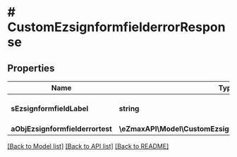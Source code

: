 # # CustomEzsignformfielderrorResponse

## Properties

Name | Type | Description | Notes
------------ | ------------- | ------------- | -------------
**sEzsignformfieldLabel** | **string** | The Label for the Ezsignformfield |
**aObjEzsignformfielderrortest** | **\eZmaxAPI\Model\CustomEzsignformfielderrortestResponse[]** |  |

[[Back to Model list]](../../README.md#models) [[Back to API list]](../../README.md#endpoints) [[Back to README]](../../README.md)
